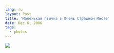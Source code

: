 ```yaml
---
lang: ru
layout: Post
title: 'Маленькая птичка в Очень Страшном Месте'
date: Dec 6, 2006
tags:
  - photos
---
```


![](/images/blog/MG-6424.jpg)
